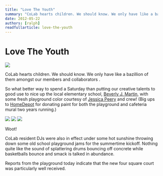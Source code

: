 ```yaml
---
title: "Love The Youth"
summary: "CoLab hearts children. We should know. We only have like a bazillion of them amongst our members and collaborators. So what better way to spend a Saturday than putting our creative talents to good use?"
date: 2012-05-22
authors: [ralph]
readfullarticle: love-the-youth
---
```


# Love The Youth

<img src="/assets/img/blog/2012-05-22_1.jpg" class="center-element">

CoLab hearts children.  We should know.  We only have like a bazillion of them amongst our members and collaborators .

So what better way to spend a Saturday than putting our creative talents to good use to nice up the local elementary school, [Beverly J. Martin](//www.icsd.k12.ny.us/bjm/), with some fresh playground color courtesy of [Jessica Peery](//colab.coop/team) and crew! (Big ups to [HomeDepot](//www.homedepot.com/) for donating paint for both the playground and cafeteria mural two years running.)

<img src="/assets/img/blog/2012-05-22_2.jpg"> <img src="/assets/img/blog/2012-05-22_3.jpg"> <img src="/assets/img/blog/2012-05-22_4.jpg">

Woot!

CoLab resident DJs were also in effect under some hot sunshine throwing down some old school playground jams for the summertime kickoff. Nothing quite like the sound of splattering drums bouncing off concrete while basketballs bounce and smack is talked in abundance.

Reports from the playground today indicate that the new four square court was particularly well received.
